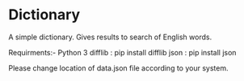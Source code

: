 # Dictionary
A simple dictionary. Gives results to search of English words.

Requirments:-
Python 3
difflib : pip install difflib
json : pip install json



Please change location of data.json file according to your system.
